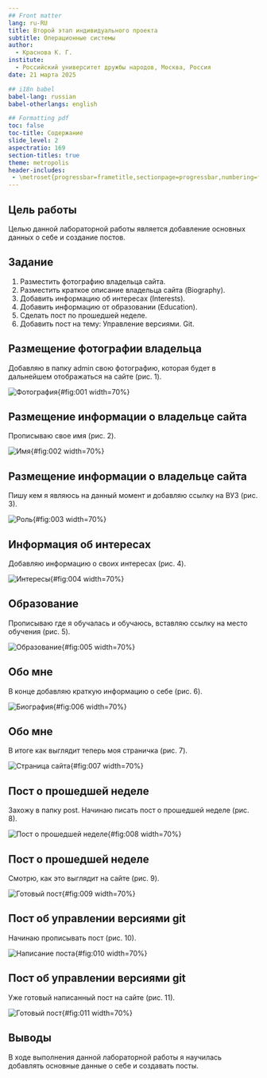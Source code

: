 ```yaml
---
## Front matter
lang: ru-RU
title: Второй этап индивидуального проекта
subtitle: Операционные системы
author:
  - Краснова К. Г.
institute:
  - Российский университет дружбы народов, Москва, Россия
date: 21 марта 2025

## i18n babel
babel-lang: russian
babel-otherlangs: english

## Formatting pdf
toc: false
toc-title: Содержание
slide_level: 2
aspectratio: 169
section-titles: true
theme: metropolis
header-includes:
 - \metroset{progressbar=frametitle,sectionpage=progressbar,numbering=fraction}
---
```


## Цель работы

Целью данной лабораторной работы является добавление основных данных о себе и создание постов.

## Задание


1. Разместить фотографию владельца сайта.
2. Разместить краткое описание владельца сайта (Biography).
3. Добавить информацию об интересах (Interests).
4. Добавить информацию от образовании (Education).
5. Сделать пост по прошедшей неделе.
6. Добавить пост на тему: Управление версиями. Git.

## Размещение фотографии владельца

Добавляю в папку admin свою фотографию, которая будет в дальнейшем отображаться на сайте (рис. 1).

![Фотография](image/1.jpg){#fig:001 width=70%}

## Размещение информации о владельце сайта

Прописываю свое имя (рис. 2).

![Имя](image/2.jpg){#fig:002 width=70%}

## Размещение информации о владельце сайта

Пишу кем я являюсь на данный момент и добавляю ссылку на ВУЗ (рис. 3).

![Роль](image/3.jpg){#fig:003 width=70%}

## Информация об интересах

Добавляю информацию о своих интересах (рис. 4).

![Интересы](image/4.jpg){#fig:004 width=70%}

## Образование

Прописываю где я обучалась и обучаюсь, вставляю ссылку на место обучения (рис. 5).

![Образование](image/5.jpg){#fig:005 width=70%}

## Обо мне

В конце добавляю краткую информацию о себе (рис. 6).

![Биография](image/6.jpg){#fig:006 width=70%}

## Обо мне

В итоге как выглядит теперь моя страничка (рис. 7).

![Страница сайта](image/7.jpg){#fig:007 width=70%}

## Пост о прошедшей неделе

Захожу в папку post. Начинаю писать пост о прошедшей неделе (рис. 8).

![Пост о прошедшей неделе](image/8.jpg){#fig:008 width=70%}

## Пост о прошедшей неделе

Смотрю, как это выглядит на сайте (рис. 9).

![Готовый пост](image/9.jpg){#fig:009 width=70%}

## Пост об управлении версиями git

Начинаю прописывать пост (рис. 10).

![Написание поста](image/10.jpg){#fig:010 width=70%}

## Пост об управлении версиями git

Уже готовый написанный пост на сайте (рис. 11).

![Готовый пост](image/11.jpg){#fig:011 width=70%}

## Выводы

В ходе выполнения данной лабораторной работы я научилась добавлять основные данные о себе и создавать посты.

